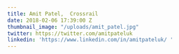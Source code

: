 ```yaml
---
title: Amit Patel,  Crossrail
date: 2018-02-06 17:39:00 Z
thumbnail_image: "/uploads/amit_patel.jpg"
twitter: https://twitter.com/amitpateluk
linkedin: 'https://www.linkedin.com/in/amitpateluk/ '
---
```


